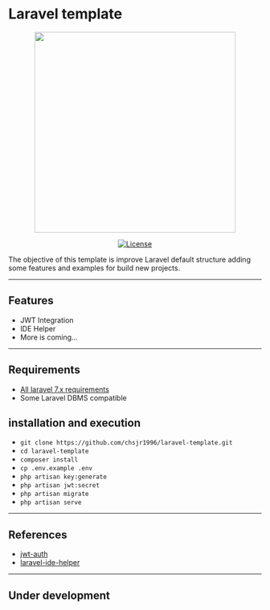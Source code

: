 # Laravel template

<p align="center"><img src="https://res.cloudinary.com/dtfbvvkyp/image/upload/v1566331377/laravel-logolockup-cmyk-red.svg" width="400"></p>

<p align="center">
<a href="https://packagist.org/packages/laravel/framework"><img src="https://poser.pugx.org/laravel/framework/license.svg" alt="License"></a>
</p>

The objective of this template is improve Laravel default structure adding some features and examples for build new projects.

---

## Features

- JWT Integration
- IDE Helper
- More is coming...

---

## Requirements

- [All laravel 7.x requirements](https://laravel.com/docs/7.x/installation#server-requirements)
- Some Laravel DBMS compatible

## installation and execution

- `git clone https://github.com/chsjr1996/laravel-template.git`
- `cd laravel-template`
- `composer install`
- `cp .env.example .env`
- `php artisan key:generate`
- `php artisan jwt:secret`
- `php artisan migrate`
- `php artisan serve`

---

## References

- [jwt-auth](https://github.com/tymondesigns/jwt-auth)
- [laravel-ide-helper](https://github.com/barryvdh/laravel-ide-helper)

---

## Under development
